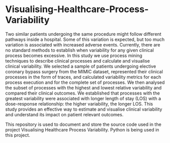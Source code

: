 # Visualising-Healthcare-Process-Variability
Two similar patients undergoing the same procedure might follow different pathways inside a hospital. Some of this variation is expected, but too much variation is associated with increased adverse events. Currently, there are no standard methods to establish when variability for any given clinical process becomes excessive. In this study we use process mining techniques to describe clinical processes and calculate and visualise clinical variability. We selected a sample of patients undergoing elective coronary bypass surgery from the MIMIC dataset, represented their clinical processes in the form of traces, and calculated variability metrics for each process execution and for the complete set of processes. We then analysed the subset of processes with the highest and lowest relative variability and compared their clinical outcomes. We established that processes with the greatest variability were associated with longer length of stay (LOS) with a dose-response relationship: the higher variability, the longer LOS. This study provides an effective way to estimate and visualise clinical variability and understand its impact on patient relevant outcomes.

This repository is used to document and store the source code used in the project Visualising Healthcare Process Variability. Python is being used in this project.
